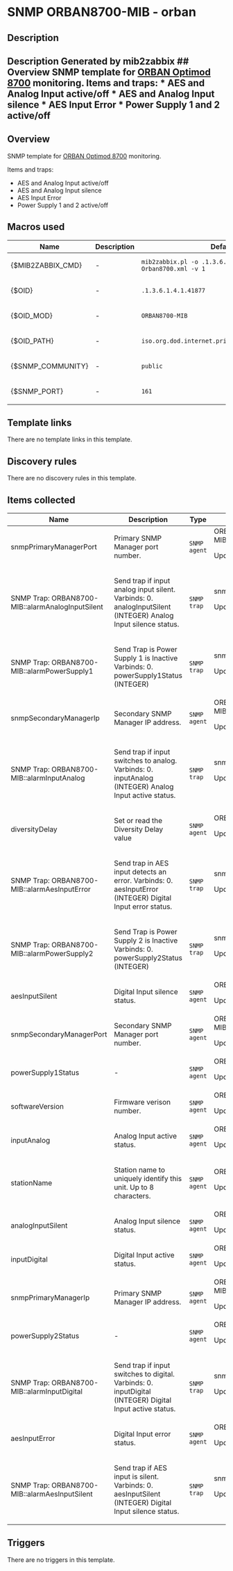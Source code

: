 # SNMP ORBAN8700-MIB - orban

## Description

## Description Generated by mib2zabbix ## Overview SNMP template for [ORBAN Optimod 8700](https://www.orban.com/optimodfm-8700i) monitoring. Items and traps: * AES and Analog Input active/off * AES and Analog Input silence * AES Input Error * Power Supply 1 and 2 active/off 

## Overview

SNMP template for [ORBAN Optimod 8700](https://www.orban.com/optimodfm-8700i) monitoring.


Items and traps:


* AES and Analog Input active/off
* AES and Analog Input silence
* AES Input Error
* Power Supply 1 and 2 active/off


## Macros used

|Name|Description|Default|Type|
|----|-----------|-------|----|
|{$MIB2ZABBIX_CMD}|<p>-</p>|`mib2zabbix.pl -o .1.3.6.1.4.1.41877 -f Orban8700.xml -v 1`|Text macro|
|{$OID}|<p>-</p>|`.1.3.6.1.4.1.41877`|Text macro|
|{$OID_MOD}|<p>-</p>|`ORBAN8700-MIB`|Text macro|
|{$OID_PATH}|<p>-</p>|`iso.org.dod.internet.private.enterprises.orban`|Text macro|
|{$SNMP_COMMUNITY}|<p>-</p>|`public`|Text macro|
|{$SNMP_PORT}|<p>-</p>|`161`|Text macro|
## Template links

There are no template links in this template.

## Discovery rules

There are no discovery rules in this template.

## Items collected

|Name|Description|Type|Key and additional info|
|----|-----------|----|----|
|snmpPrimaryManagerPort|<p>Primary SNMP Manager port number.</p>|`SNMP agent`|ORBAN8700-MIB.snmpPrimaryManagerPort<p>Update: 60</p>|
|SNMP Trap: ORBAN8700-MIB::alarmAnalogInputSilent|<p>Send trap if input analog input silent. Varbinds: 0. analogInputSilent (INTEGER) Analog Input silence status. </p>|`SNMP trap`|snmptrap["\s\.1\.3\.6\.1\.4\.1\.41877\.5\.4\.4\s"]<p>Update: 0</p>|
|SNMP Trap: ORBAN8700-MIB::alarmPowerSupply1|<p>Send Trap is Power Supply 1 is Inactive Varbinds: 0. powerSupply1Status (INTEGER) </p>|`SNMP trap`|snmptrap["\s\.1\.3\.6\.1\.4\.1\.41877\.5\.4\.6\s"]<p>Update: 0</p>|
|snmpSecondaryManagerIp|<p>Secondary SNMP Manager IP address.</p>|`SNMP agent`|ORBAN8700-MIB.snmpSecondaryManagerIp<p>Update: 60</p>|
|SNMP Trap: ORBAN8700-MIB::alarmInputAnalog|<p>Send trap if input switches to analog. Varbinds: 0. inputAnalog (INTEGER) Analog Input active status. </p>|`SNMP trap`|snmptrap["\s\.1\.3\.6\.1\.4\.1\.41877\.5\.4\.1\s"]<p>Update: 0</p>|
|diversityDelay|<p>Set or read the Diversity Delay value</p>|`SNMP agent`|ORBAN8700-MIB.diversityDelay<p>Update: 60</p>|
|SNMP Trap: ORBAN8700-MIB::alarmAesInputError|<p>Send trap in AES input detects an error. Varbinds: 0. aesInputError (INTEGER) Digital Input error status. </p>|`SNMP trap`|snmptrap["\s\.1\.3\.6\.1\.4\.1\.41877\.5\.4\.3\s"]<p>Update: 0</p>|
|SNMP Trap: ORBAN8700-MIB::alarmPowerSupply2|<p>Send Trap is Power Supply 2 is Inactive Varbinds: 0. powerSupply2Status (INTEGER) </p>|`SNMP trap`|snmptrap["\s\.1\.3\.6\.1\.4\.1\.41877\.5\.4\.7\s"]<p>Update: 0</p>|
|aesInputSilent|<p>Digital Input silence status.</p>|`SNMP agent`|ORBAN8700-MIB.aesInputSilent<p>Update: 60</p>|
|snmpSecondaryManagerPort|<p>Secondary SNMP Manager port number.</p>|`SNMP agent`|ORBAN8700-MIB.snmpSecondaryManagerPort<p>Update: 60</p>|
|powerSupply1Status|<p>-</p>|`SNMP agent`|ORBAN8700-MIB.powerSupply1Status<p>Update: 60</p>|
|softwareVersion|<p>Firmware verison number.</p>|`SNMP agent`|ORBAN8700-MIB.softwareVersion<p>Update: 60</p>|
|inputAnalog|<p>Analog Input active status.</p>|`SNMP agent`|ORBAN8700-MIB.inputAnalog<p>Update: 60</p>|
|stationName|<p>Station name to uniquely identify this unit. Up to 8 characters.</p>|`SNMP agent`|ORBAN8700-MIB.stationName<p>Update: 60</p>|
|analogInputSilent|<p>Analog Input silence status.</p>|`SNMP agent`|ORBAN8700-MIB.analogInputSilent<p>Update: 60</p>|
|inputDigital|<p>Digital Input active status.</p>|`SNMP agent`|ORBAN8700-MIB.inputDigital<p>Update: 60</p>|
|snmpPrimaryManagerIp|<p>Primary SNMP Manager IP address.</p>|`SNMP agent`|ORBAN8700-MIB.snmpPrimaryManagerIp<p>Update: 60</p>|
|powerSupply2Status|<p>-</p>|`SNMP agent`|ORBAN8700-MIB.powerSupply2Status<p>Update: 60</p>|
|SNMP Trap: ORBAN8700-MIB::alarmInputDigital|<p>Send trap if input switches to digital. Varbinds: 0. inputDigital (INTEGER) Digital Input active status. </p>|`SNMP trap`|snmptrap["\s\.1\.3\.6\.1\.4\.1\.41877\.5\.4\.5\s"]<p>Update: 0</p>|
|aesInputError|<p>Digital Input error status.</p>|`SNMP agent`|ORBAN8700-MIB.aesInputError<p>Update: 60</p>|
|SNMP Trap: ORBAN8700-MIB::alarmAesInputSilent|<p>Send trap if AES input is silent. Varbinds: 0. aesInputSilent (INTEGER) Digital Input silence status. </p>|`SNMP trap`|snmptrap["\s\.1\.3\.6\.1\.4\.1\.41877\.5\.4\.2\s"]<p>Update: 0</p>|
## Triggers

There are no triggers in this template.

